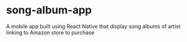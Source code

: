 # song-album-app
A mobile app built using React Native that display song albums of artist linking to Amazon store to purchase

